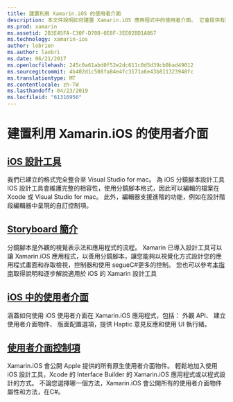 ```yaml
---
title: 建置利用 Xamarin.iOS 的使用者介面
description: 本文件說明如何建置 Xamarin.iOS 應用程式中的使用者介面。 它會提供有關 iOS 設計工具、 分鏡腳本，一般的 iOS 介面概念和 iOS 使用者指南的連結介面控制項。
ms.prod: xamarin
ms.assetid: 2B3E45FA-C30F-D708-0E8F-3EE02BD1A867
ms.technology: xamarin-ios
author: lobrien
ms.author: laobri
ms.date: 06/21/2017
ms.openlocfilehash: 245c0a61abd0f52e2dc611c0d5d39cb0bad49012
ms.sourcegitcommit: 4b402d1c508fa84e4fc3171a6e43b811323948fc
ms.translationtype: MT
ms.contentlocale: zh-TW
ms.lasthandoff: 04/23/2019
ms.locfileid: "61316956"
---
```

# <a name="building-user-interfaces-with-xamarinios"></a>建置利用 Xamarin.iOS 的使用者介面

## <a name="ios-designeriosuser-interfacedesignerindexmd"></a>[iOS 設計工具](~/ios/user-interface/designer/index.md)

我們已建立的格式完全整合至 Visual Studio for mac。 為 iOS 分鏡腳本設計工具 IOS 設計工具會維護完整的相容性，使用分鏡腳本格式，因此可以編輯的檔案在 Xcode 或 Visual Studio for mac。 此外，編輯器支援進階的功能，例如在設計階段編輯器中呈現的自訂控制項。

## <a name="introduction-to-storyboardsiosuser-interfacestoryboardsindexmd"></a>[Storyboard 簡介](~/ios/user-interface/storyboards/index.md)

分鏡腳本是外觀的視覺表示法和應用程式的流程。 Xamarin 已導入設計工具可以讓 Xamarin.iOS 應用程式，以善用分鏡腳本，讓您能夠以視覺化方式設計您的應用程式畫面和存取檢視，控制器和使用 segueC#更多的控制。 您也可以參考[本指南](~/ios/user-interface/designer/introduction.md)取得說明和逐步解說適用於 iOS 的 Xamarin 設計工具

## <a name="user-interface-in-iosiosuser-interfaceios-uiindexmd"></a>[iOS 中的使用者介面](~/ios/user-interface/ios-ui/index.md)

涵蓋如何使用 iOS 使用者介面在 Xamarin.iOS 應用程式，包括： 外觀 API、 建立使用者介面物件、 版面配置選項，提供 Haptic 意見反應和使用 UI 執行緒。

## <a name="user-interface-controlsiosuser-interfacecontrolsindexmd"></a>[使用者介面控制項](~/ios/user-interface/controls/index.md)

Xamarin.iOS 會公開 Apple 提供的所有原生使用者介面物件。 輕鬆地加入使用 iOS 設計工具，Xcode 的 Interface Builder 的 Xamarin.iOS 應用程式或以程式設計的方式。 不論您選擇哪一個方法，Xamarin.iOS 會公開所有的使用者介面物件屬性和方法，在C#。
